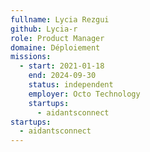 ```yaml
---
fullname: Lycia Rezgui
github: Lycia-r
role: Product Manager
domaine: Déploiement
missions:
  - start: 2021-01-18
    end: 2024-09-30
    status: independent
    employer: Octo Technology
    startups:
      - aidantsconnect
startups:
  - aidantsconnect
---
```

